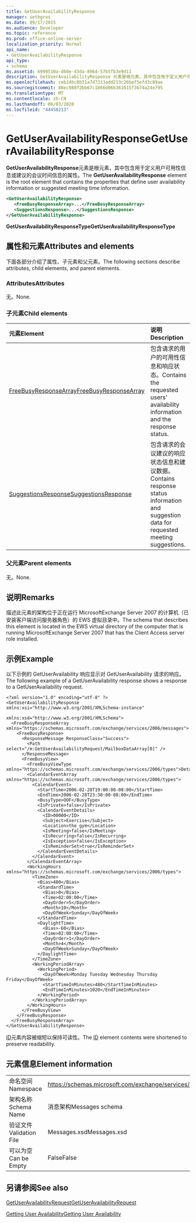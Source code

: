 ```yaml
---
title: GetUserAvailabilityResponse
manager: sethgros
ms.date: 09/17/2015
ms.audience: Developer
ms.topic: reference
ms.prod: office-online-server
localization_priority: Normal
api_name:
- GetUserAvailabilityResponse
api_type:
- schema
ms.assetid: 6999510a-d60e-43da-8964-57b5fb3e9d11
description: GetUserAvailabilityResponse 元素是根元素，其中包含用于定义用户可用性信息或建议的会议时间信息的属性。
ms.openlocfilehash: ceb24bc8b31a7d7313add213c26bef5efd3c89ae
ms.sourcegitcommit: 88ec988f2bb67c1866d06b361615f3674a24e795
ms.translationtype: MT
ms.contentlocale: zh-CN
ms.lasthandoff: 06/03/2020
ms.locfileid: "44458213"
---
```

# <a name="getuseravailabilityresponse"></a><span data-ttu-id="9a3ef-103">GetUserAvailabilityResponse</span><span class="sxs-lookup"><span data-stu-id="9a3ef-103">GetUserAvailabilityResponse</span></span>

<span data-ttu-id="9a3ef-104">**GetUserAvailabilityResponse**元素是根元素，其中包含用于定义用户可用性信息或建议的会议时间信息的属性。</span><span class="sxs-lookup"><span data-stu-id="9a3ef-104">The **GetUserAvailabilityResponse** element is the root element that contains the properties that define user availability information or suggested meeting time information.</span></span> 
  
```xml
<GetUserAvailabilityResponse>
   <FreeBusyResponseArray>...</FreeBusyResponseArray>
   <SuggestionsResponse>...</SuggestionsResponse>
</GetUserAvailabilityResponse>
```

 <span data-ttu-id="9a3ef-105">**GetUserAvailabilityResponseType**</span><span class="sxs-lookup"><span data-stu-id="9a3ef-105">**GetUserAvailabilityResponseType**</span></span>
## <a name="attributes-and-elements"></a><span data-ttu-id="9a3ef-106">属性和元素</span><span class="sxs-lookup"><span data-stu-id="9a3ef-106">Attributes and elements</span></span>

<span data-ttu-id="9a3ef-107">下面各部分介绍了属性、子元素和父元素。</span><span class="sxs-lookup"><span data-stu-id="9a3ef-107">The following sections describe attributes, child elements, and parent elements.</span></span>
  
### <a name="attributes"></a><span data-ttu-id="9a3ef-108">Attributes</span><span class="sxs-lookup"><span data-stu-id="9a3ef-108">Attributes</span></span>

<span data-ttu-id="9a3ef-109">无。</span><span class="sxs-lookup"><span data-stu-id="9a3ef-109">None.</span></span>
  
### <a name="child-elements"></a><span data-ttu-id="9a3ef-110">子元素</span><span class="sxs-lookup"><span data-stu-id="9a3ef-110">Child elements</span></span>

|<span data-ttu-id="9a3ef-111">**元素**</span><span class="sxs-lookup"><span data-stu-id="9a3ef-111">**Element**</span></span>|<span data-ttu-id="9a3ef-112">**说明**</span><span class="sxs-lookup"><span data-stu-id="9a3ef-112">**Description**</span></span>|
|:-----|:-----|
|[<span data-ttu-id="9a3ef-113">FreeBusyResponseArray</span><span class="sxs-lookup"><span data-stu-id="9a3ef-113">FreeBusyResponseArray</span></span>](freebusyresponsearray.md) <br/> |<span data-ttu-id="9a3ef-114">包含请求的用户的可用性信息和响应状态。</span><span class="sxs-lookup"><span data-stu-id="9a3ef-114">Contains the requested users' availability information and the response status.</span></span>  <br/> |
|[<span data-ttu-id="9a3ef-115">SuggestionsResponse</span><span class="sxs-lookup"><span data-stu-id="9a3ef-115">SuggestionsResponse</span></span>](suggestionsresponse.md) <br/> |<span data-ttu-id="9a3ef-116">包含请求的会议建议的响应状态信息和建议数据。</span><span class="sxs-lookup"><span data-stu-id="9a3ef-116">Contains response status information and suggestion data for requested meeting suggestions.</span></span>  <br/> |
   
### <a name="parent-elements"></a><span data-ttu-id="9a3ef-117">父元素</span><span class="sxs-lookup"><span data-stu-id="9a3ef-117">Parent elements</span></span>

<span data-ttu-id="9a3ef-118">无。</span><span class="sxs-lookup"><span data-stu-id="9a3ef-118">None.</span></span>
  
## <a name="remarks"></a><span data-ttu-id="9a3ef-119">说明</span><span class="sxs-lookup"><span data-stu-id="9a3ef-119">Remarks</span></span>

<span data-ttu-id="9a3ef-120">描述此元素的架构位于正在运行 MicrosoftExchange Server 2007 的计算机（已安装客户端访问服务器角色）的 EWS 虚拟目录中。</span><span class="sxs-lookup"><span data-stu-id="9a3ef-120">The schema that describes this element is located in the EWS virtual directory of the computer that is running MicrosoftExchange Server 2007 that has the Client Access server role installed.</span></span>
  
## <a name="example"></a><span data-ttu-id="9a3ef-121">示例</span><span class="sxs-lookup"><span data-stu-id="9a3ef-121">Example</span></span>

<span data-ttu-id="9a3ef-122">以下示例的 GetUserAvailability 响应显示对 GetUserAvailability 请求的响应。</span><span class="sxs-lookup"><span data-stu-id="9a3ef-122">The following example of a GetUserAvailability response shows a response to a GetUserAvailability request.</span></span>
  
```
<?xml version="1.0" encoding="utf-8" ?>
<GetUserAvailabilityResponse xmlns:xsi="http://www.w3.org/2001/XMLSchema-instance"
                             xmlns:xsd="http://www.w3.org/2001/XMLSchema">
  <FreeBusyResponseArray xmlns="https://schemas.microsoft.com/exchange/services/2006/messages">
    <FreeBusyResponse>
      <ResponseMessage ResponseClass="Success">
        <Path select="/m:GetUserAvailabilityRequest/MailboxDataArray[0]" />
      </ResponseMessage>
      <FreeBusyView>
        <FreeBusyViewType xmlns="https://schemas.microsoft.com/exchange/services/2006/types">Detailed</FreeBusyViewType>
        <CalendarEventArray xmlns="https://schemas.microsoft.com/exchange/services/2006/types">
          <CalendarEvent>
            <StartTime>2006-02-28T19:00:00-08:00</StartTime>
            <EndTime>2006-02-28T23:30:00-08:00</EndTime>
            <BusyType>OOF</BusyType>
            <IsPrivate>false</IsPrivate>
            <CalendarEventDetails>
              <ID>00000</ID>
              <Subject>Exercise</Subject>
              <Location>the gym</Location>
              <IsMeeting>false</IsMeeting>
              <IsRecurring>false</IsRecurring>
              <IsException>false</IsException>
              <IsReminderSet>true</IsReminderSet>
            </CalendarEventDetails>
          </CalendarEvent>
        </CalendarEventArray>
        <WorkingHours xmlns="https://schemas.microsoft.com/exchange/services/2006/types">
          <TimeZone>
            <Bias>480</Bias>
            <StandardTime>
              <Bias>0</Bias>
              <Time>02:00:00</Time>
              <DayOrder>5</DayOrder>
              <Month>10</Month>
              <DayOfWeek>Sunday</DayOfWeek>
            </StandardTime>
            <DaylightTime>
              <Bias>-60</Bias>
              <Time>02:00:00</Time>
              <DayOrder>1</DayOrder>
              <Month>4</Month>
              <DayOfWeek>Sunday</DayOfWeek>
            </DaylightTime>
          </TimeZone>
          <WorkingPeriodArray>
            <WorkingPeriod>
              <DayOfWeek>Monday Tuesday Wednesday Thursday Friday</DayOfWeek>
              <StartTimeInMinutes>480</StartTimeInMinutes>
              <EndTimeInMinutes>1020</EndTimeInMinutes>
            </WorkingPeriod>
          </WorkingPeriodArray>
        </WorkingHours>
      </FreeBusyView>
    </FreeBusyResponse>
  </FreeBusyResponseArray>
</GetUserAvailabilityResponse>
```

<span data-ttu-id="9a3ef-123">[ID](id.md)元素内容被缩短以保持可读性。</span><span class="sxs-lookup"><span data-stu-id="9a3ef-123">The [ID](id.md) element contents were shortened to preserve readability.</span></span> 
  
## <a name="element-information"></a><span data-ttu-id="9a3ef-124">元素信息</span><span class="sxs-lookup"><span data-stu-id="9a3ef-124">Element information</span></span>

|||
|:-----|:-----|
|<span data-ttu-id="9a3ef-125">命名空间</span><span class="sxs-lookup"><span data-stu-id="9a3ef-125">Namespace</span></span>  <br/> |https://schemas.microsoft.com/exchange/services/2006/messages  <br/> |
|<span data-ttu-id="9a3ef-126">架构名称</span><span class="sxs-lookup"><span data-stu-id="9a3ef-126">Schema Name</span></span>  <br/> |<span data-ttu-id="9a3ef-127">消息架构</span><span class="sxs-lookup"><span data-stu-id="9a3ef-127">Messages schema</span></span>  <br/> |
|<span data-ttu-id="9a3ef-128">验证文件</span><span class="sxs-lookup"><span data-stu-id="9a3ef-128">Validation File</span></span>  <br/> |<span data-ttu-id="9a3ef-129">Messages.xsd</span><span class="sxs-lookup"><span data-stu-id="9a3ef-129">Messages.xsd</span></span>  <br/> |
|<span data-ttu-id="9a3ef-130">可以为空</span><span class="sxs-lookup"><span data-stu-id="9a3ef-130">Can be Empty</span></span>  <br/> |<span data-ttu-id="9a3ef-131">False</span><span class="sxs-lookup"><span data-stu-id="9a3ef-131">False</span></span>  <br/> |
   
## <a name="see-also"></a><span data-ttu-id="9a3ef-132">另请参阅</span><span class="sxs-lookup"><span data-stu-id="9a3ef-132">See also</span></span>



[<span data-ttu-id="9a3ef-133">GetUserAvailabilityRequest</span><span class="sxs-lookup"><span data-stu-id="9a3ef-133">GetUserAvailabilityRequest</span></span>](getuseravailabilityrequest.md)


[<span data-ttu-id="9a3ef-134">Getting User Availability</span><span class="sxs-lookup"><span data-stu-id="9a3ef-134">Getting User Availability</span></span>](https://msdn.microsoft.com/library/d4133fcb-9b0f-4e6b-aadf-a389da83516a%28Office.15%29.aspx)

